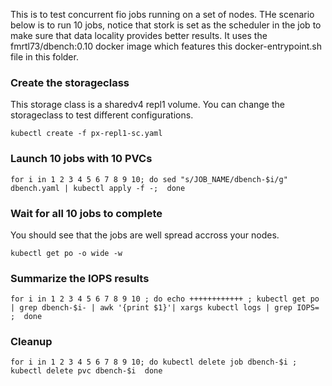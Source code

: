 This is to test concurrent fio jobs running on a set of nodes. THe scenario below is to run 10 jobs, notice that stork is set as the scheduler in the job to make sure that data locality provides better results. It uses the fmrtl73/dbench:0.10 docker image which features this docker-entrypoint.sh file in this folder.

### Create the storageclass
This storage class is a sharedv4 repl1 volume. You can change the storageclass to test different configurations.
```
kubectl create -f px-repl1-sc.yaml
```

### Launch 10 jobs with 10 PVCs
```
for i in 1 2 3 4 5 6 7 8 9 10; do sed "s/JOB_NAME/dbench-$i/g" dbench.yaml | kubectl apply -f -;  done
```
### Wait for all 10 jobs to complete
You should see that the jobs are well spread accross your nodes.
```
kubectl get po -o wide -w
```

### Summarize the IOPS results
```
for i in 1 2 3 4 5 6 7 8 9 10 ; do echo ++++++++++++ ; kubectl get po | grep dbench-$i- | awk '{print $1}'| xargs kubectl logs | grep IOPS= ;  done
```

### Cleanup
```
for i in 1 2 3 4 5 6 7 8 9 10; do kubectl delete job dbench-$i ; kubectl delete pvc dbench-$i  done
```
